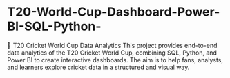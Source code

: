 # T20-World-Cup-Dashboard-Power-BI-SQL-Python-
🏏 T20 Cricket World Cup Data Analytics  This project provides end-to-end data analytics of the T20 Cricket World Cup, combining SQL, Python, and Power BI to create interactive dashboards. The aim is to help fans, analysts, and learners explore cricket data in a structured and visual way.

